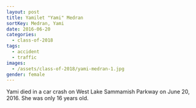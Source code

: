 ```yaml
---
layout: post
title: Yamilet "Yami" Medran
sortKey: Medran, Yami
date: 2016-06-20
categories:
  - class-of-2018
tags:
  - accident
  - traffic
images:
  - /assets/class-of-2018/yami-medran-1.jpg
gender: female
---
```

Yami died in a car crash on West Lake Sammamish Parkway on June 20, 2016.  She was only 16 years old.

